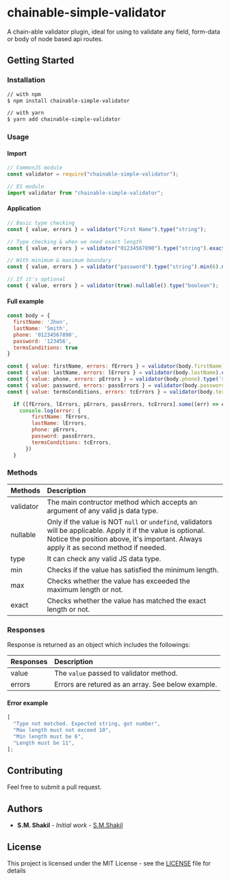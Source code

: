 # chainable-simple-validator

A chain-able validator plugin, ideal for using to validate any field, form-data or body of node based api routes.

## Getting Started

### Installation

```bash
// with npm
$ npm install chainable-simple-validator

// with yarn
$ yarn add chainable-simple-validator
```

### Usage

#### Import

```js
// CommonJS module
const validator = require("chainable-simple-validator");

// ES module
import validator from "chainable-simple-validator";
```

#### Application

```js
// Basic type checking
const { value, errors } = validator("First Name").type("string");

// Type checking & when we need exact length
const { value, errors } = validator("01234567890").type("string").exact(11);

// With minimum & maximum boundary
const { value, errors } = validator("password").type("string").min(6).max(10);

// If it's optional
const { value, errors } = validator(true).nullable().type("boolean");
```

#### Full example

```js
const body = {
  firstName: 'Jhon',
  lastName: 'Smith',
  phone: '01234567890',
  password: '123456',
  termsConditions: true
}

const { value: firstName, errors: fErrors } = validator(body.firstName).type('string')
const { value: lastName, errors: lErrors } = validator(body.lastName).nullable().type('string')
const { value: phone, errors: pErrors } = validator(body.phone).type('string').exact(11)
const { value: password, errors: passErrors } = validator(body.password).type('string').min(6).max(10)
const { value: termsConditions, errors: tcErrors } = validator(body.termsConditions).type('boolean')

  if ([fErrors, lErrors, pErrors, passErrors, tcErrors].some((err) => err.length)) {
    console.log(error: {
        firstName: fErrors,
        lastName: lErrors,
        phone: pErrors,
        password: passErrors,
        termsConditions: tcErrors,
      })
  }
```

### Methods

| Methods   | Description                                                                                                                                                                                             |
| :-------- | :------------------------------------------------------------------------------------------------------------------------------------------------------------------------------------------------------ |
| validator | The main contructor method which accepts an argument of any valid js data type.                                                                                                                         |
| nullable  | Only if the value is NOT `null` or `undefind`, validators will be applicable. Apply it if the value is optional. Notice the position above, it's important. Always apply it as second method if needed. |
| type      | It can check any valid JS data type.                                                                                                                                                                    |
| min       | Checks if the value has satisfied the minimum length.                                                                                                                                                   |
| max       | Checks whether the value has exceeded the maximum length or not.                                                                                                                                        |
| exact     | Checks whether the value has matched the exact length or not.                                                                                                                                           |

### Responses

Response is returned as an object which includes the followings:

| Responses | Description                                        |
| :-------- | :------------------------------------------------- |
| value     | The `value` passed to validator method.            |
| errors    | Errors are retured as an array. See below example. |

#### Error example

```js
[
  "Type not matched. Expected string, got number",
  "Max length must not exceed 10",
  "Min length must be 6",
  "Length must be 11",
];
```

## Contributing

Feel free to submit a pull request.

## Authors

- **S.M. Shakil** - _Initial work_ - [S.M.Shakil](https://github.com/smShakil)

## License

This project is licensed under the MIT License - see the [LICENSE](LICENSE) file for details
